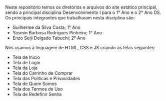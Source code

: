 Neste repositório temos os diretórios e arquivos do site estático principal, sendo a principal disciplina Desenvolvimento I para o 1° Ano e o 2° Ano DS.
Os principais integrantes que trabalharam nesta disciplina são:
- Guilherme da Silva Costa; 1° Ano
- Yasmin Barbosa Rodrigues Pinheiro; 1° Ano
- Enzo Seiji Delgado Tabuchi; 2° Ano

Nós usamos a linguagem de HTML, CSS e JS criando as telas seguintes:
- Tela de Inicio
- Tela de Login
- Tela da Loja
- Tela do Carrinho de Comprar
- Tela das Políticas e Privacidades
- Tela de Quem Somos
- Tela dos Termos de Uso
- Tela de Redefinir Senha
